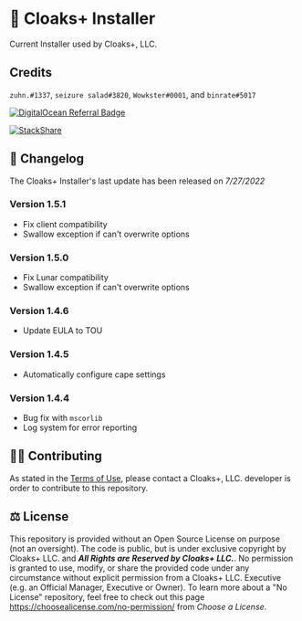 # 📢 Cloaks+ Installer

Current Installer used by Cloaks+, LLC.

## Credits

`zuhn.#1337`, `seizure salad#3820`, `Wowkster#0001`, and `binrate#5017`

[![DigitalOcean Referral Badge](https://web-platforms.sfo2.cdn.digitaloceanspaces.com/WWW/Badge%201.svg)](https://www.digitalocean.com/?refcode=2538a60387c7&utm_campaign=Referral_Invite&utm_medium=Referral_Program&utm_source=badge)

[![StackShare](http://img.shields.io/badge/tech-stack-0690fa.svg?style=flat)](https://stackshare.io/cloaks-plus/cloaks-plus)

## 📃 Changelog

The Cloaks+ Installer's last update has been released on *7/27/2022*

### Version 1.5.1
- Fix client compatibility
- Swallow exception if can't overwrite options

### Version 1.5.0
- Fix Lunar compatibility
- Swallow exception if can't overwrite options

### Version 1.4.6
- Update EULA to TOU

### Version 1.4.5
- Automatically configure cape settings

### Version 1.4.4

- Bug fix with `mscorlib`
- Log system for error reporting 

## 🤝🏻 Contributing

As stated in the [Terms of Use](https://github.com/CloaksPlus/NewInstaller/blob/master/TOU.md), please contact a Cloaks+, LLC. developer is order to contribute to this repository.

## ⚖ License

This repository is provided without an Open Source License on purpose (not an oversight). The code is public, but is under exclusive copyright by Cloaks+ LLC. and ***All Rights are Reserved by Cloaks+ LLC.***. No permission is granted to use, modify, or share the provided code under any circumstance without explicit permission from a Cloaks+ LLC. Executive (e.g. an Official Manager, Executive or Owner). To learn more about a "No License" repository, feel free to check out this page https://choosealicense.com/no-permission/ from *Choose a License*.

